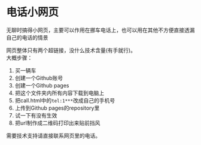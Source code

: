 # 电话小网页  
无聊时搞得小网页，主要可以作用在挪车电话上，也可以用在其他不方便直接透漏自己的电话的情景  

网页整体只有两个超链接，没什么技术含量(有手就行)。  
大概步骤：  

1. 买一辆车
2. 创建一个Github账号
3. 创建一个Github pages
4. 把这个文件夹内所有内容下载到电脑上
5. 把call.html中的`tel:1***`改成自己的手机号
6. 上传到Github pages的repository里
7. 试一下有没有生效
8. 把url制作成二维码打印出来贴前挡风


需要技术支持请直接联系网页里的电话。  
